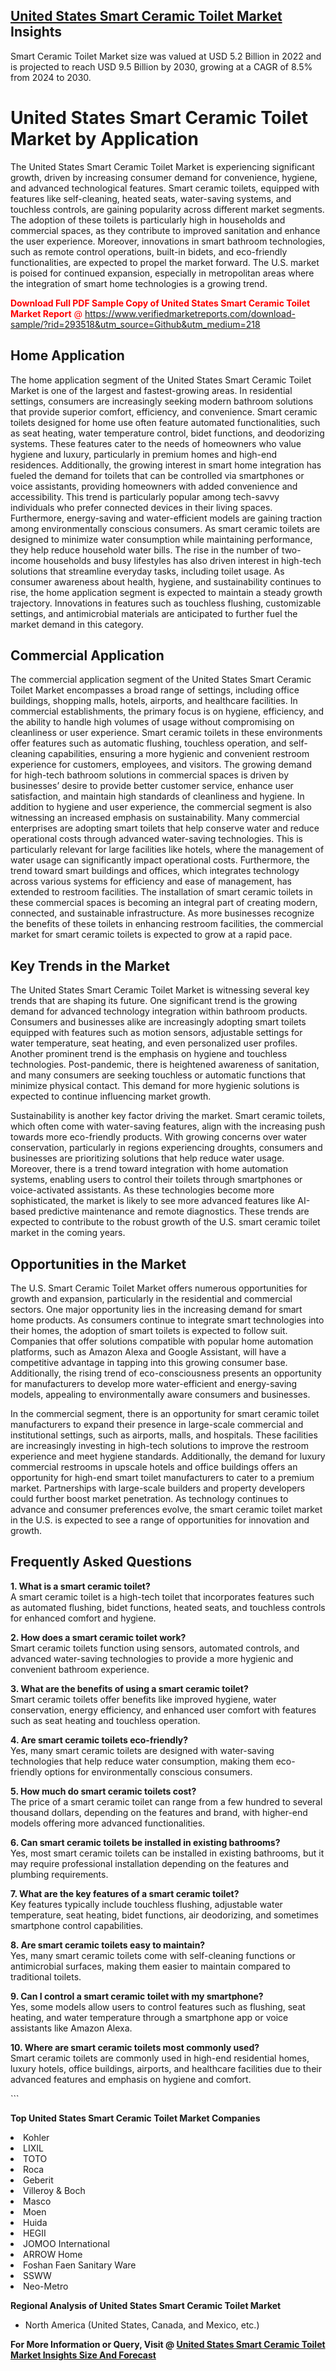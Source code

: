 <h2><a href="https://www.verifiedmarketreports.com/download-sample/?rid=293518&amp;utm_source=Github&amp;utm_medium=218" target="_blank">United States Smart Ceramic Toilet Market</a> Insights</h2><p>Smart Ceramic Toilet Market size was valued at USD 5.2 Billion in 2022 and is projected to reach USD 9.5 Billion by 2030, growing at a CAGR of 8.5% from 2024 to 2030.</p><p> <h1>United States Smart Ceramic Toilet Market by Application</h1> <p>The United States Smart Ceramic Toilet Market is experiencing significant growth, driven by increasing consumer demand for convenience, hygiene, and advanced technological features. Smart ceramic toilets, equipped with features like self-cleaning, heated seats, water-saving systems, and touchless controls, are gaining popularity across different market segments. The adoption of these toilets is particularly high in households and commercial spaces, as they contribute to improved sanitation and enhance the user experience. Moreover, innovations in smart bathroom technologies, such as remote control operations, built-in bidets, and eco-friendly functionalities, are expected to propel the market forward. The U.S. market is poised for continued expansion, especially in metropolitan areas where the integration of smart home technologies is a growing trend. <p><span class=""><span style="color: #ff0000;"><strong>Download Full PDF Sample Copy of United States Smart Ceramic Toilet Market Report</strong> @ </span><a href="https://www.verifiedmarketreports.com/download-sample/?rid=293518&amp;utm_source=Github&amp;utm_medium=218" target="_blank">https://www.verifiedmarketreports.com/download-sample/?rid=293518&amp;utm_source=Github&amp;utm_medium=218</a></span></p></p> <h2>Home Application</h2> <p>The home application segment of the United States Smart Ceramic Toilet Market is one of the largest and fastest-growing areas. In residential settings, consumers are increasingly seeking modern bathroom solutions that provide superior comfort, efficiency, and convenience. Smart ceramic toilets designed for home use often feature automated functionalities, such as seat heating, water temperature control, bidet functions, and deodorizing systems. These features cater to the needs of homeowners who value hygiene and luxury, particularly in premium homes and high-end residences. Additionally, the growing interest in smart home integration has fueled the demand for toilets that can be controlled via smartphones or voice assistants, providing homeowners with added convenience and accessibility. This trend is particularly popular among tech-savvy individuals who prefer connected devices in their living spaces. Furthermore, energy-saving and water-efficient models are gaining traction among environmentally conscious consumers. As smart ceramic toilets are designed to minimize water consumption while maintaining performance, they help reduce household water bills. The rise in the number of two-income households and busy lifestyles has also driven interest in high-tech solutions that streamline everyday tasks, including toilet usage. As consumer awareness about health, hygiene, and sustainability continues to rise, the home application segment is expected to maintain a steady growth trajectory. Innovations in features such as touchless flushing, customizable settings, and antimicrobial materials are anticipated to further fuel the market demand in this category.</p> <h2>Commercial Application</h2> <p>The commercial application segment of the United States Smart Ceramic Toilet Market encompasses a broad range of settings, including office buildings, shopping malls, hotels, airports, and healthcare facilities. In commercial establishments, the primary focus is on hygiene, efficiency, and the ability to handle high volumes of usage without compromising on cleanliness or user experience. Smart ceramic toilets in these environments offer features such as automatic flushing, touchless operation, and self-cleaning capabilities, ensuring a more hygienic and convenient restroom experience for customers, employees, and visitors. The growing demand for high-tech bathroom solutions in commercial spaces is driven by businesses’ desire to provide better customer service, enhance user satisfaction, and maintain high standards of cleanliness and hygiene. In addition to hygiene and user experience, the commercial segment is also witnessing an increased emphasis on sustainability. Many commercial enterprises are adopting smart toilets that help conserve water and reduce operational costs through advanced water-saving technologies. This is particularly relevant for large facilities like hotels, where the management of water usage can significantly impact operational costs. Furthermore, the trend toward smart buildings and offices, which integrates technology across various systems for efficiency and ease of management, has extended to restroom facilities. The installation of smart ceramic toilets in these commercial spaces is becoming an integral part of creating modern, connected, and sustainable infrastructure. As more businesses recognize the benefits of these toilets in enhancing restroom facilities, the commercial market for smart ceramic toilets is expected to grow at a rapid pace.</p> <h2>Key Trends in the Market</h2> <p>The United States Smart Ceramic Toilet Market is witnessing several key trends that are shaping its future. One significant trend is the growing demand for advanced technology integration within bathroom products. Consumers and businesses alike are increasingly adopting smart toilets equipped with features such as motion sensors, adjustable settings for water temperature, seat heating, and even personalized user profiles. Another prominent trend is the emphasis on hygiene and touchless technologies. Post-pandemic, there is heightened awareness of sanitation, and many consumers are seeking touchless or automatic functions that minimize physical contact. This demand for more hygienic solutions is expected to continue influencing market growth.</p> <p>Sustainability is another key factor driving the market. Smart ceramic toilets, which often come with water-saving features, align with the increasing push towards more eco-friendly products. With growing concerns over water conservation, particularly in regions experiencing droughts, consumers and businesses are prioritizing solutions that help reduce water usage. Moreover, there is a trend toward integration with home automation systems, enabling users to control their toilets through smartphones or voice-activated assistants. As these technologies become more sophisticated, the market is likely to see more advanced features like AI-based predictive maintenance and remote diagnostics. These trends are expected to contribute to the robust growth of the U.S. smart ceramic toilet market in the coming years.</p> <h2>Opportunities in the Market</h2> <p>The U.S. Smart Ceramic Toilet Market offers numerous opportunities for growth and expansion, particularly in the residential and commercial sectors. One major opportunity lies in the increasing demand for smart home products. As consumers continue to integrate smart technologies into their homes, the adoption of smart toilets is expected to follow suit. Companies that offer solutions compatible with popular home automation platforms, such as Amazon Alexa and Google Assistant, will have a competitive advantage in tapping into this growing consumer base. Additionally, the rising trend of eco-consciousness presents an opportunity for manufacturers to develop more water-efficient and energy-saving models, appealing to environmentally aware consumers and businesses.</p> <p>In the commercial segment, there is an opportunity for smart ceramic toilet manufacturers to expand their presence in large-scale commercial and institutional settings, such as airports, malls, and hospitals. These facilities are increasingly investing in high-tech solutions to improve the restroom experience and meet hygiene standards. Additionally, the demand for luxury commercial restrooms in upscale hotels and office buildings offers an opportunity for high-end smart toilet manufacturers to cater to a premium market. Partnerships with large-scale builders and property developers could further boost market penetration. As technology continues to advance and consumer preferences evolve, the smart ceramic toilet market in the U.S. is expected to see a range of opportunities for innovation and growth.</p> <h2>Frequently Asked Questions</h2> <p><strong>1. What is a smart ceramic toilet?</strong><br> A smart ceramic toilet is a high-tech toilet that incorporates features such as automated flushing, bidet functions, heated seats, and touchless controls for enhanced comfort and hygiene.</p> <p><strong>2. How does a smart ceramic toilet work?</strong><br> Smart ceramic toilets function using sensors, automated controls, and advanced water-saving technologies to provide a more hygienic and convenient bathroom experience.</p> <p><strong>3. What are the benefits of using a smart ceramic toilet?</strong><br> Smart ceramic toilets offer benefits like improved hygiene, water conservation, energy efficiency, and enhanced user comfort with features such as seat heating and touchless operation.</p> <p><strong>4. Are smart ceramic toilets eco-friendly?</strong><br> Yes, many smart ceramic toilets are designed with water-saving technologies that help reduce water consumption, making them eco-friendly options for environmentally conscious consumers.</p> <p><strong>5. How much do smart ceramic toilets cost?</strong><br> The price of a smart ceramic toilet can range from a few hundred to several thousand dollars, depending on the features and brand, with higher-end models offering more advanced functionalities.</p> <p><strong>6. Can smart ceramic toilets be installed in existing bathrooms?</strong><br> Yes, most smart ceramic toilets can be installed in existing bathrooms, but it may require professional installation depending on the features and plumbing requirements.</p> <p><strong>7. What are the key features of a smart ceramic toilet?</strong><br> Key features typically include touchless flushing, adjustable water temperature, seat heating, bidet functions, air deodorizing, and sometimes smartphone control capabilities.</p> <p><strong>8. Are smart ceramic toilets easy to maintain?</strong><br> Yes, many smart ceramic toilets come with self-cleaning functions or antimicrobial surfaces, making them easier to maintain compared to traditional toilets.</p> <p><strong>9. Can I control a smart ceramic toilet with my smartphone?</strong><br> Yes, some models allow users to control features such as flushing, seat heating, and water temperature through a smartphone app or voice assistants like Amazon Alexa.</p> <p><strong>10. Where are smart ceramic toilets most commonly used?</strong><br> Smart ceramic toilets are commonly used in high-end residential homes, luxury hotels, office buildings, airports, and healthcare facilities due to their advanced features and emphasis on hygiene and comfort.</p> ```</p><p><strong>Top United States Smart Ceramic Toilet Market Companies</strong></p><div data-test-id=""><p><li>Kohler</li><li> LIXIL</li><li> TOTO</li><li> Roca</li><li> Geberit</li><li> Villeroy & Boch</li><li> Masco</li><li> Moen</li><li> Huida</li><li> HEGII</li><li> JOMOO International</li><li> ARROW Home</li><li> Foshan Faen Sanitary Ware</li><li> SSWW</li><li> Neo-Metro</li></p><div><strong>Regional Analysis of&nbsp;United States Smart Ceramic Toilet Market</strong></div><ul><li dir="ltr"><p dir="ltr">North America&nbsp;(United States, Canada, and Mexico, etc.)</p></li></ul><p><strong>For More Information or Query, Visit @&nbsp;</strong><strong><a href="https://www.verifiedmarketreports.com/product/smart-ceramic-toilet-market/?utm_source=Github&amp;utm_medium=218" target="_blank">United States Smart Ceramic Toilet Market Insights Size And Forecast</a></strong></p></div>

